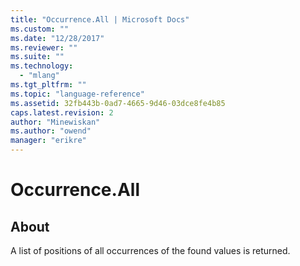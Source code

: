 ```yaml
---
title: "Occurrence.All | Microsoft Docs"
ms.custom: ""
ms.date: "12/28/2017"
ms.reviewer: ""
ms.suite: ""
ms.technology: 
  - "mlang"
ms.tgt_pltfrm: ""
ms.topic: "language-reference"
ms.assetid: 32fb443b-0ad7-4665-9d46-03dce8fe4b85
caps.latest.revision: 2
author: "Minewiskan"
ms.author: "owend"
manager: "erikre"
---
```

# Occurrence.All
## About
A list of positions of all occurrences of the found values is returned.


